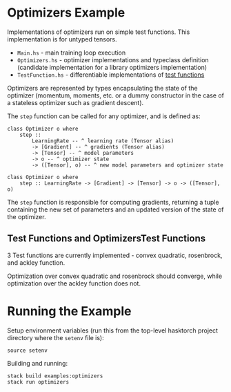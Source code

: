 # Optimizers Example

Implementations of optimizers run on simple test functions. This implementation is for untyped tensors.

- `Main.hs` - main training loop execution
- `Optimizers.hs` - optimizer implementations and typeclass definition (candidate implementation for a library optimizers implementation)
- `TestFunction.hs` - differentiable implementations of [test functions](https://en.wikipedia.org/wiki/Test_functions_for_optimization)

Optimizers are represented by types encapsulating the state of the optimizer (momentum, moments, etc. or a dummy constructor in the case of a stateless optimizer such as gradient descent).

The `step` function can be called for any optimizer, and is defined as:

```
class Optimizer o where
    step :: 
        LearningRate -- ^ learning rate (Tensor alias)
        -> [Gradient] -- ^ gradients (Tensor alias)
        -> [Tensor] -- ^ model parameters
        -> o -- ^ optimizer state
        -> ([Tensor], o) -- ^ new model parameters and optimizer state

class Optimizer o where
    step :: LearningRate -> [Gradient] -> [Tensor] -> o -> ([Tensor], o)
```

The `step` function is responsible for computing gradients, returning a tuple containing the new set of parameters and an updated version of the state of the optimizer.

## Test Functions and OptimizersTest Functions

3 Test functions are currently implemented - convex quadratic, rosenbrock, and ackley function.

Optimization over convex quadratic and rosenbrock should converge, while optimization over the ackley function does not.

# Running the Example

Setup environment variables (run this from the top-level hasktorch project 
directory where the `setenv` file is):

```
source setenv
```

Building and running:

```
stack build examples:optimizers
stack run optimizers
```
